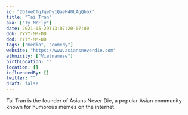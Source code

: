 ```yaml
---
id: "2DJneCfgJqeDy1QaeH40LAgQbbX"
title: "Tai Tran"
aka: ["Ty McFly"]
date: 2021-05-29T13:07:20-07:00
dob: YYYY-MM-DD
dod: YYYY-MM-DD
tags: ["media", "comedy"]
website: "https://www.asiansneverdie.com"
ethnicity: ["Vietnamese"]
birthLocation: ""
location: []
influencedBy: []
twitter: ""
draft: false
---
```


Tai Tran is the founder of Asians Never Die, a popular Asian community known for
humorous memes on the internet.
